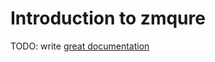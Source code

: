 # Introduction to zmqure

TODO: write [great documentation](http://jacobian.org/writing/great-documentation/what-to-write/)
